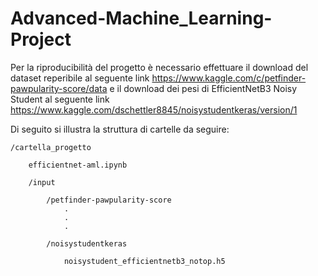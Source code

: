# Advanced-Machine_Learning-Project

Per la riproducibilità del progetto è necessario effettuare il download del dataset reperibile al seguente link https://www.kaggle.com/c/petfinder-pawpularity-score/data e il download dei pesi di EfficientNetB3 Noisy Student al seguente link https://www.kaggle.com/dschettler8845/noisystudentkeras/version/1

Di seguito si illustra la struttura di cartelle da seguire:

    /cartella_progetto

        efficientnet-aml.ipynb

        /input

            /petfinder-pawpularity-score
                .
                .
                .

            /noisystudentkeras
                
                noisystudent_efficientnetb3_notop.h5
